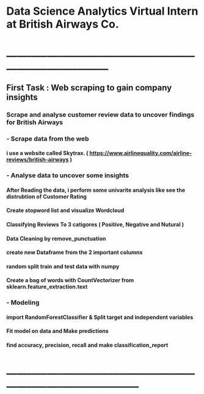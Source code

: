 # Data Science Analytics Virtual Intern at British Airways Co.
# _________________________________________________________

## First Task : Web scraping to gain company insights
### Scrape and analyse customer review data to uncover findings for British Airways
 ### - Scrape data from the web 
 #### i use a website called Skytrax. ( https://www.airlinequality.com/airline-reviews/british-airways )
 ### - Analyse data to uncover some insights
 #### After Reading the data, i perform some univarite analysis like see the distrubtion of Customer Rating 
 #### Create stopword list and visualize Wordcloud
 #### Classifying Reviews To 3 catigores ( Positive, Negative and Nutural )
 #### Data Cleaning by remove_punctuation
 #### create new Dataframe from the 2 important columns
 #### random split train and test data with numpy
 #### Create a bag of words with CountVectorizer from sklearn.feature_extraction.text
 ### - Modeling
 #### import RandomForestClassifier & Split target and independent variables
 #### Fit model on data and Make predictions
 #### find accuracy, precision, recall and make classification_report
 
 # _______________________________________________________________
 
 
 
